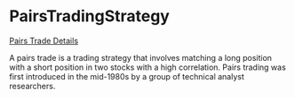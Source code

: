 # PairsTradingStrategy

[Pairs Trade Details](https://www.investopedia.com/terms/p/pairstrade.asp)

A pairs trade is a trading strategy that involves matching a long position with a short position in two stocks with a high correlation. Pairs trading was first introduced in the mid-1980s by a group of technical analyst researchers.


